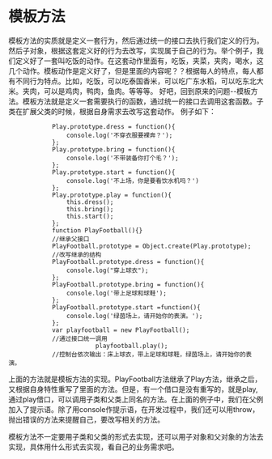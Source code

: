 # 模板方法

模板方法的实质就是定义一套行为，然后通过统一的接口去执行我们定义的行为。然后子对象，根据这套定义好的行为去改写，实现属于自己的行为。举个例子，我们定义好了一套叫吃饭的动作。在这套动作里面有，吃饭，夹菜，夹肉，喝水，这几个动作。模板动作是定义好了，但是里面的内容呢？？根据每人的特点，每人都有不同行为特点。比如，吃饭，可以吃泰国香米，可以吃广东水稻，可以吃东北大米。夹肉，可以是鸡肉，鸭肉，鱼肉。等等等。
好吧，回到原来的问题--模板方法。模板方法就是定义一套需要执行的函数，通过统一的接口去调用这套函数。子类在扩展父类的时候，根据自身需求去改写这套动作。
例子如下：

```
			Play.prototype.dress = function(){
				console.log('不穿衣服要裸奔？');
			};
			Play.prototype.bring = function(){
				console.log('不带装备你打个毛？');
			};
			Play.prototype.start = function(){
				console.log('不上场，你是要看饮水机吗？')
			};
			Play.prototype.play = function(){
				this.dress();
				this.bring();
				this.start();
			};
			function PlayFootball(){}
			//继承父接口			
			PlayFootball.prototype = Object.create(Play.prototype);
			//改写继承的结构			
			PlayFootball.prototype.dress = function(){
				console.log("穿上球衣");
			};
			PlayFootball.prototype.bring = function(){
				console.log('带上足球和球鞋');
			};
			PlayFootball.prototype.start =function(){
				console.log('绿茵场上，请开始你的表演。');
			};
			var playfootball = new PlayFootball();
			//通过接口统一调用
                        playfootball.play();
			//控制台依次输出：床上球衣，带上足球和球鞋，绿茵场上，请开始你的表演。
```

上面的方法就是模板方法的实现。PlayFootball方法继承了Play方法，继承之后，又根据自身特性重写了里面的方法。但是，有一个借口是没有重写的，就是play,通过play借口，可以调用子类和父类上同名的方法。在上面的例子中，我们在父例加入了提示语。除了用console作提示语，在开发过程中，我们还可以用throw，抛出错误的方法来提醒自己，要改写相关的方法。

模板方法不一定要用子类和父类的形式去实现，还可以用子对象和父对象的方法去实现，具体用什么形式去实现，看自己的业务需求吧。
